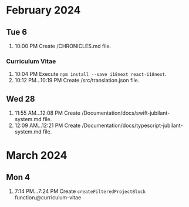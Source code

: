 # February 2024
## Tue 6
1. 10:00 PM Create /CHRONICLES.md file.

### Curriculum Vitae
1. 10:04 PM Execute `npm install --save i18next react-i18next`.
1. 10:12 PM...10:19 PM Create /src/translation.json file.

## Wed 28
1. 11:55 AM...12:08 PM Create /Documentation/docs/swift-jubilant-system.md file.
1. 12:09 AM...12:21 PM Create /Documentation/docs/typescript-jubilant-system.md file.

# March 2024


## Mon 4

1. 7:14 PM...7:24 PM Create `createFilteredProjectBlock` function.@curriculum-vitae
